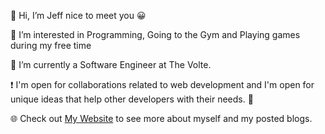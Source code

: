 👋 Hi, I’m Jeff nice to meet you 😀

👀 I’m interested in Programming, Going to the Gym and Playing games during my free time

🌱 I’m currently a Software Engineer at The Volte.

❗ I'm open for collaborations related to web development and I'm open for unique ideas that help other developers with their needs. 💪

🌐 Check out [My Website](https://jeffreyasilo.com/) to see more about myself and my posted blogs.

<!---
jeffrey125/jeffrey125 is a ✨ special ✨ repository because its `README.md` (this file) appears on your GitHub profile.
You can click the Preview link to take a look at your changes.
--->
